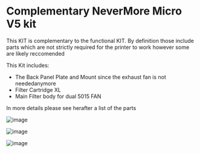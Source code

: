 # Complementary NeverMore Micro V5 kit

This KIT is complementary to the functional KIT.
By definition those include parts which are not strictly required for the printer to work however some are likely reccomended 

This Kit includes:
- The Back Panel Plate and Mount since the exhaust fan is not neededanymore
- Filter Cartridge XL
- Main Filter body for dual 5015 FAN

In more details please see herafter a list of the parts 

![image](https://user-images.githubusercontent.com/76037248/139714283-858e7763-92e4-4f8e-a67b-896d292ac280.png)

![image](https://user-images.githubusercontent.com/76037248/139714617-aa7965a2-001c-4b3a-b15e-633b2db584aa.png)

![image](https://user-images.githubusercontent.com/76037248/139714653-2d8db8d9-e7f0-47ee-8423-3147ff1e5448.png)

